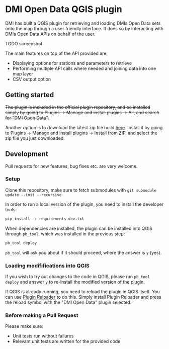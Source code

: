 # DMI Open Data QGIS plugin

DMI has built a QGIS plugin for retrieving and loading DMIs Open Data sets onto the map through a user friendly interface. It does so by interacting with DMIs Open Data APIs on behalf of the user.

TODO screenshot

The main features on top of the API provided are:
 - Displaying options for stations and parameters to retrieve
 - Performing multiple API calls where needed and joining data into one map layer
 - CSV output option

## Getting started

~~The plugin is included in the official plugin repository, and be installed simply by going to Plugins -> Manage and install plugins -> All, and search for "DMI Open Data".~~

Another option is to download the latest zip file build [here](TODO). Install it by going to Plugins -> Manage and install plugins -> Install from ZIP, and select the zip file you just downloaded.

## Development

Pull requests for new features, bug fixes etc. are very welcome.

### Setup

Clone this repository, make sure to fetch submodules with `git submodule update --init --recursive`

In order to run a local version of the plugin, you need to install the developer tools:
```bash
pip install -r requirements-dev.txt
```

When dependencies are installed, the plugin can be installed into QGIS through `pb_tool`, which was installed in the previous step:

```bash
pb_tool deploy
```

`pb_tool` will ask you about if it should proceed, where the answer is `y` (yes).

### Loading modififications into QGIS

If you wish to try out changes to the code in QGIS, please run `pb_tool deploy` and answer `y` to re-install the modified version of the plugin.

If QGIS is already running, you need to reload the plugin in QGIS itself. You can use [Plugin Reloader](https://plugins.qgis.org/plugins/plugin_reloader/) to do this. Simply install Plugin Reloader and press the reload symbol with the "DMI Open Data" plugin selected.

### Before making a Pull Request

Please make sure:
 - Unit tests run without failures
 - Relevant unit tests are written for the provided code